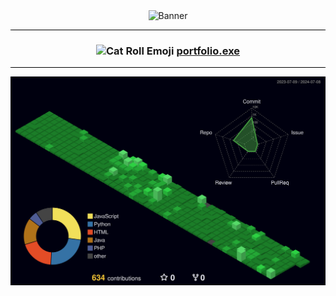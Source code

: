 <div align="center">
   <picture>
      <img src="https://res.cloudinary.com/dshviljjs/image/upload/v1720491349/68747470733a2f2f73332e616d617a6f6e6177732e636f6d2f776174747061642d6d656469612d736572766963652f53746f7279496d6167652f5453536f3831596d6837526772513d3d2d3433363534383738342e313533376132303864626638313063643635393635383931333531362e676966_xipevm.gif" alt="Banner">
   </picture>
   <hr style="height: 1px; border: none; background-color: #000;">
   <h3>
      <img src="https://emojis.slackmojis.com/emojis/images/1621024394/39092/cat-roll.gif?1621024394" width="28" alt="Cat Roll Emoji" />
      <a href="https://www.henryb.io/" target="_blank" rel="noopener noreferrer">
      portfolio.exe
      </a>
   </h3>
   <hr style="height: 1px; border: none; background-color: #000;">
   <picture>
      <img src="./profile-3d-contrib/profile-night-green.svg" alt="Profile 3D Contrib" >
   </picture>
</div>
